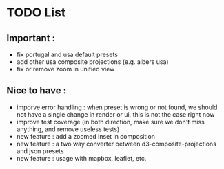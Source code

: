 # TODO List

## Important :
- fix portugal and usa default presets
- add other usa composite projections (e.g. albers usa)
- fix or remove zoom in unified view

## Nice to have :
- imporve error handling : when preset is wrong or not found, we should not have a single change in render or ui, this is not the case right now
- improve test coverage (in both direction, make sure we don't miss anything, and remove useless tests)
- new feature : add a zoomed inset in composition
- new feature : a two way converter between d3-composite-projections and json presets
- new feature : usage with mapbox, leaflet, etc.
